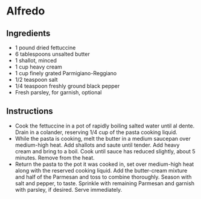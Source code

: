 # Alfredo

## Ingredients

- 1 pound dried fettuccine
- 6 tablespoons unsalted butter
- 1 shallot, minced
- 1 cup heavy cream
- 1 cup finely grated Parmigiano-Reggiano
- 1/2 teaspoon salt
- 1/4 teaspoon freshly ground black pepper
- Fresh parsley, for garnish, optional

## Instructions

- Cook the fettuccine in a pot of rapidly boiling salted water until al dente. Drain in a colander, reserving 1/4 cup of the pasta cooking liquid.
- While the pasta is cooking, melt the butter in a medium saucepan over medium-high heat. Add shallots and saute until tender. Add heavy cream and bring to a boil. Cook until sauce has reduced slightly, about 5 minutes. Remove from the heat.
- Return the pasta to the pot it was cooked in, set over medium-high heat along with the reserved cooking liquid. Add the butter-cream mixture and half of the Parmesan and toss to combine thoroughly. Season with salt and pepper, to taste. Sprinkle with remaining Parmesan and garnish with parsley, if desired. Serve immediately.
